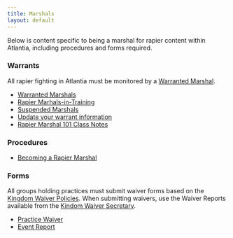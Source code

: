 ```yaml
---
title: Marshals
layout: default
---
```


Below is content specific to being a marshal for rapier content within Atlantia, including procedures and forms required.

### Warrants
All rapier fighting in Atlantia must be monitored by a [Warranted Marshal](http://marshal.atlantia.sca.org/Roster/RapierByLast.html).

* [Warranted Marshals](http://marshal.atlantia.sca.org/Roster/RapierByLast.html)
* [Rapier Marhals-in-Training](http://marshal.atlantia.sca.org/Roster/RapierMITbyLast.html)
* [Suspended Marshals](http://marshal.atlantia.sca.org/Roster/RapierSuspendeesByLast.html)
* [Update your warrant information](http://marshal.atlantia.sca.org/update.php)
* [Rapier Marshal 101 Class Notes](/documents/rapier-marshal-101-06-2015.docx)

### Procedures
* [Becoming a Rapier Marshal](/procedures/mit)

### Forms

All groups holding practices must submit waiver forms based on the [Kingdom Waiver Policies](http://atlantia.sca.org/offices/seneschal/atlantia-waiver-secretary).
When submitting waivers, use the Waiver Reports available from the [Kindom Waiver Secretary](http://atlantia.sca.org/offices/seneschal/atlantia-waiver-secretary).

* [Practice Waiver](http://www.sca.org/docs/pdf/rosterwaiver.pdf)
* [Event Report](http://marshal.atlantia.sca.org/report.php)
